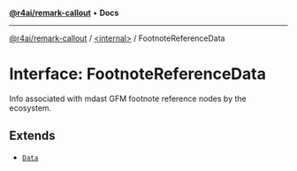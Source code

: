 [**@r4ai/remark-callout**](../../README.md) • **Docs**

***

[@r4ai/remark-callout](../../globals.md) / [\<internal\>](../README.md) / FootnoteReferenceData

# Interface: FootnoteReferenceData

Info associated with mdast GFM footnote reference nodes by the ecosystem.

## Extends

- [`Data`](Data.md)

